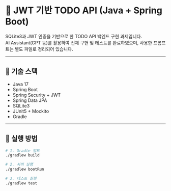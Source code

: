 # 📝 JWT 기반 TODO API (Java + Spring Boot)

SQLite3과 JWT 인증을 기반으로 한 TODO API 백엔드 구현 과제입니다.  
AI Assistant(GPT 등)를 활용하여 전체 구현 및 테스트를 완료하였으며, 사용한 프롬프트는 별도 파일로 정리되어 있습니다.

---

## 🧰 기술 스택

- Java 17
- Spring Boot
- Spring Security + JWT
- Spring Data JPA
- SQLite3
- JUnit5 + Mockito
- Gradle

---

## 🚀 실행 방법

```bash
# 1. Gradle 빌드
./gradlew build

# 2. 서버 실행
./gradlew bootRun

# 3. 테스트 실행
./gradlew test